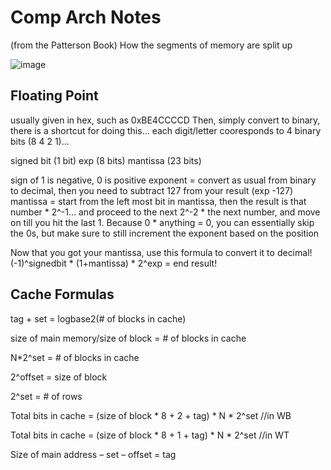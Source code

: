 # Comp Arch Notes 

(from the Patterson Book)
How the segments of memory are split up 

![image](https://user-images.githubusercontent.com/5733247/177302019-1638ea3f-1aa1-44d1-9ccd-1059d0910e59.png)

## Floating Point

usually given in hex, such as 0xBE4CCCCD 
Then, simply convert to binary, there is a shortcut for doing this... each digit/letter cooresponds to 4 binary bits (8 4 2 1)... 

signed bit (1 bit)
exp (8 bits)
mantissa (23 bits)

sign of 1 is negative, 0 is positive 
exponent = convert as usual from binary to decimal, then you need to subtract 127 from your result (exp -127)
mantissa = start from the left most bit in mantissa, then the result is that number * 2^-1... and proceed to the next 2^-2 * the next number, and move on till you hit the last 1. Because 0 * anything = 0, you can essentially skip the 0s, but make sure to still increment the exponent based on the position

Now that you got your mantissa, use this formula to convert it to decimal!
(-1)^signedbit * (1+mantissa) * 2^exp = end result!


## Cache Formulas 

tag + set = logbase2(# of blocks in cache)

size of main memory/size of block = # of blocks in cache

N*2^set = # of blocks in cache

2^offset = size of block 

2^set = # of rows 

Total bits in cache = (size of block * 8 + 2 + tag) * N * 2^set //in WB

Total bits in cache = (size of block * 8 + 1 + tag) * N * 2^set //in WT

Size of main address – set – offset = tag
